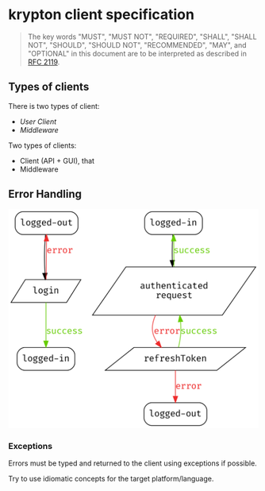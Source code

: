 # krypton client specification

> The key words "MUST", "MUST NOT", "REQUIRED", "SHALL", "SHALL NOT", "SHOULD", "SHOULD NOT", "RECOMMENDED",  "MAY", and "OPTIONAL" in this document are to be interpreted as described in [RFC 2119](https://tools.ietf.org/html/rfc2119).




## Types of clients

There is two types of client:
- *User Client*
- *Middleware*

Two types of clients:
- Client (API + GUI), that 
- Middleware

## Error Handling

![Client requests flow](client.png)

### Exceptions



Errors must be typed and returned to the client
using exceptions if possible.

Try to use idiomatic concepts for the target platform/language.
